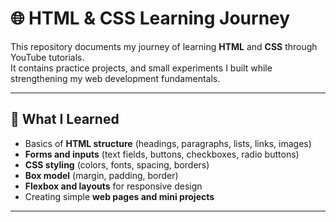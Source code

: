 # 🌐 HTML & CSS Learning Journey

This repository documents my journey of learning **HTML** and **CSS** through YouTube tutorials.  
It contains practice projects, and small experiments I built while strengthening my web development fundamentals.

---

## 📖 What I Learned
- Basics of **HTML structure** (headings, paragraphs, lists, links, images)  
- **Forms and inputs** (text fields, buttons, checkboxes, radio buttons)  
- **CSS styling** (colors, fonts, spacing, borders)  
- **Box model** (margin, padding, border)  
- **Flexbox and layouts** for responsive design  
- Creating simple **web pages and mini projects**  

---
